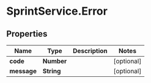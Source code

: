 # SprintService.Error

## Properties
Name | Type | Description | Notes
------------ | ------------- | ------------- | -------------
**code** | **Number** |  | [optional] 
**message** | **String** |  | [optional] 
